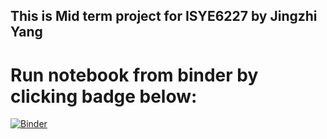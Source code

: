 ## This is Mid term project for ISYE6227 by Jingzhi Yang

# Run notebook from binder by clicking badge below:

[![Binder](https://mybinder.org/badge_logo.svg)](https://mybinder.org/v2/gh/yship1002/ISYE6227/main)
